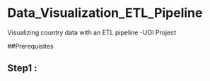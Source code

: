 # Data_Visualization_ETL_Pipeline
Visualizing country data with an ETL pipeline -UOI Project

##Prerequisites



## Step1 :
